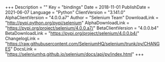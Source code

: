 +++
Description = ""
Key = "bindings"
Date = 2018-11-01
PublishDate = 2021-06-07
Language = "Python"
ClientVersion = "3.141.0"
AlphaClientVersion = "4.0.0.a7"
Author = "Selenium Team"
DownloadLink = "http://pypi.python.org/pypi/selenium"
AlphaDownloadLink = "https://pypi.org/project/selenium/4.0.0.a7/"
BetaClientVersion = "4.0.0.b4"
BetaDownloadLink = "https://pypi.org/project/selenium/4.0.0.b4/"
ChangelogLink = "https://raw.githubusercontent.com/SeleniumHQ/selenium/trunk/py/CHANGES"
DocsLink = "https://seleniumhq.github.io/selenium/docs/api/py/index.html"
+++
